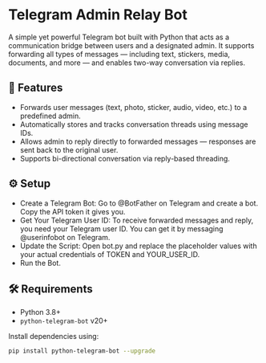 # Telegram Admin Relay Bot

A simple yet powerful Telegram bot built with Python that acts as a communication bridge between users and a designated admin. It supports forwarding all types of messages — including text, stickers, media, documents, and more — and enables two-way conversation via replies.

## 🚀 Features

- Forwards user messages (text, photo, sticker, audio, video, etc.) to a predefined admin.
- Automatically stores and tracks conversation threads using message IDs.
- Allows admin to reply directly to forwarded messages — responses are sent back to the original user.
- Supports bi-directional conversation via reply-based threading.

## ⚙️ Setup
- Create a Telegram Bot: Go to @BotFather on Telegram and create a bot. Copy the API token it gives you.
- Get Your Telegram User ID: To receive forwarded messages and reply, you need your Telegram user ID. You can get it by messaging @userinfobot on Telegram.
- Update the Script: Open bot.py and replace the placeholder values with your actual credentials of TOKEN and YOUR_USER_ID.
- Run the Bot.

## 🛠️ Requirements

- Python 3.8+
- `python-telegram-bot` v20+

Install dependencies using:

```bash
pip install python-telegram-bot --upgrade
